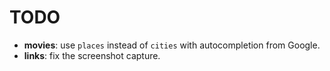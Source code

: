 # TODO

- **movies**: use `places` instead of `cities` with autocompletion from Google.
- **links**: fix the screenshot capture.
